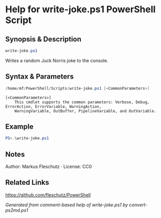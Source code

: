 # Help for write-joke.ps1 PowerShell Script

## Synopsis & Description
```powershell
write-joke.ps1
```

Writes a random Juck Norris joke to the console.

## Syntax & Parameters
```powershell
/home/mf/PowerShell/Scripts/write-joke.ps1 [<CommonParameters>]
```

```
[<CommonParameters>]
    This cmdlet supports the common parameters: Verbose, Debug, ErrorAction, ErrorVariable, WarningAction, 
    WarningVariable, OutBuffer, PipelineVariable, and OutVariable.
```

## Example
```powershell
PS>.\write-joke.ps1
```


## Notes
Author: Markus Fleschutz · License: CC0

## Related Links
https://github.com/fleschutz/PowerShell

*Generated from comment-based help of write-joke.ps1 by convert-ps2md.ps1*
